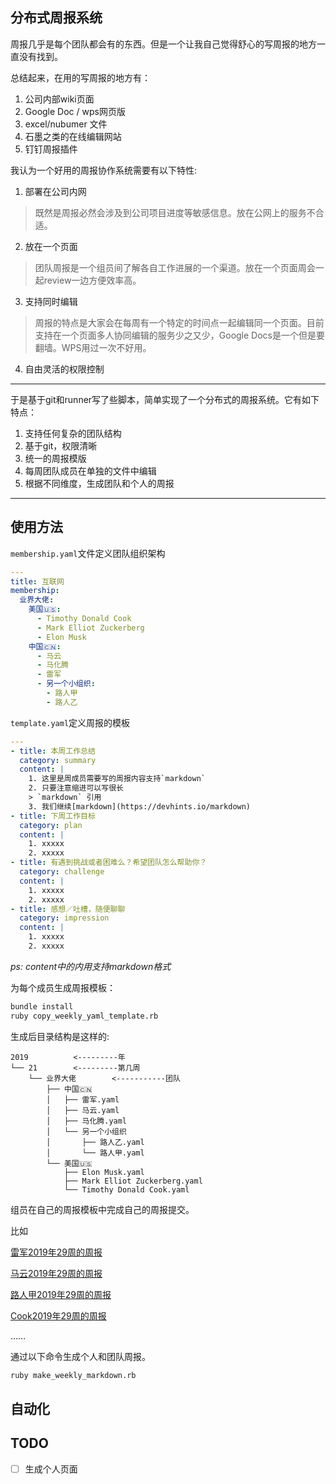 ## 分布式周报系统

周报几乎是每个团队都会有的东西。但是一个让我自己觉得舒心的写周报的地方一直没有找到。


总结起来，在用的写周报的地方有：

1. 公司内部wiki页面
2. Google Doc / wps网页版
3. excel/nubumer 文件
4. 石墨之类的在线编辑网站
5. 钉钉周报插件


我认为一个好用的周报协作系统需要有以下特性:

1. 部署在公司内网
> 既然是周报必然会涉及到公司项目进度等敏感信息。放在公网上的服务不合适。
2. 放在一个页面
> 团队周报是一个组员间了解各自工作进展的一个渠道。放在一个页面周会一起review一边方便效率高。
3. 支持同时编辑
> 周报的特点是大家会在每周有一个特定的时间点一起编辑同一个页面。目前支持在一个页面多人协同编辑的服务少之又少，Google Docs是一个但是要翻墙。WPS用过一次不好用。
4. 自由灵活的权限控制

---

于是基于git和runner写了些脚本，简单实现了一个分布式的周报系统。它有如下特点：

1. 支持任何复杂的团队结构
2. 基于git，权限清晰
3. 统一的周报模版
4. 每周团队成员在单独的文件中编辑
5. 根据不同维度，生成团队和个人的周报

---


## 使用方法

`membership.yaml`文件定义团队组织架构

```yaml
---
title: 互联网
membership:
  业界大佬:
    美国🇺🇸:
      - Timothy Donald Cook
      - Mark Elliot Zuckerberg
      - Elon Musk
    中国🇨🇳:
      - 马云
      - 马化腾
      - 雷军
      - 另一个小组织:
        - 路人甲
        - 路人乙
```

`template.yaml`定义周报的模板

```yaml
---
- title: 本周工作总结
  category: summary
  content: |
    1. 这里是周成员需要写的周报内容支持`markdown`
    2. 只要注意缩进可以写很长
    > `markdown` 引用
    3. 我们继续[markdown](https://devhints.io/markdown)
- title: 下周工作目标
  category: plan
  content: |
    1. xxxxx
    2. xxxxx
- title: 有遇到挑战或者困难么？希望团队怎么帮助你？
  category: challenge
  content: |
    1. xxxxx
    2. xxxxx
- title: 感想／吐槽，随便聊聊
  category: impression
  content: |
    1. xxxxx
    2. xxxxx
```

_ps: content中的内用支持markdown格式_

为每个成员生成周报模板：

```bash
bundle install
ruby copy_weekly_yaml_template.rb
```
生成后目录结构是这样的:

```
2019          <---------年
└── 21        <---------第几周
    └── 业界大佬        <-----------团队
        ├── 中国🇨🇳
        │   ├── 雷军.yaml
        │   ├── 马云.yaml
        │   ├── 马化腾.yaml
        │   └── 另一个小组织
        │       ├── 路人乙.yaml
        │       └── 路人甲.yaml
        └── 美国🇺🇸
            ├── Elon Musk.yaml
            ├── Mark Elliot Zuckerberg.yaml
            └── Timothy Donald Cook.yaml
```

组员在自己的周报模板中完成自己的周报提交。

比如

[雷军2019年29周的周报](2019/21/业界大佬/中国🇨🇳/雷军.yaml)

[马云2019年29周的周报](2019/21/业界大佬/中国🇨🇳/马云.yaml)

[路人甲2019年29周的周报](2019/21/业界大佬/中国🇨🇳/另一个小组织/路人甲.yaml)

[Cook2019年29周的周报](2019/21/业界大佬/美国🇺🇸/Timothy%20Donald%20Cook.yaml)

……

通过以下命令生成个人和团队周报。

```bash
ruby make_weekly_markdown.rb
```

## 自动化
 
## TODO

- [ ] 生成个人页面